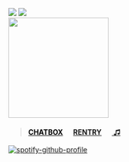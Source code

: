 ![](https://komarev.com/ghpvc/?username=massofthefermentingdregs&style=folat-square&color=3554D0&label=visitors)  ![](https://xyz.crd.co/assets/images/gallery12/7188a090.gif?v=de6feabd) <br>
<img src="https://i.postimg.cc/gJc26PMw/24c7b2dfad7413546e29d340298553ea.gif" width="200"/>  
 <blockquote>
 <h4> <a href="https://neospring.org/@soul" style="color: black;">CHATBOX</a>⠀⠀<a href="https://rentry.co/lee">RENTRY</a>⠀⠀<a href="https://www.last.fm/user/zygothe"> ♫ </a> </h4>
 </blockquote>
<div id="header" align="left">
 
[![spotify-github-profile](https://spotify-github-profile.kittinanx.com/api/view?uid=elgjykck3q0llbegql1o5o61u&cover_image=true&theme=natemoo-re&show_offline=false&background_color=191515&interchange=false&bar_color=6e6e6e&bar_color_cover=false)](https://github.com/kittinan/spotify-github-profile)
